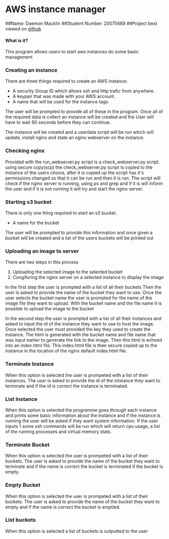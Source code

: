 # AWS instance manager

##Name: Daemon Macklin
##Student Number: 20075689
##Project best viewed on [github](https://github.com/Daemon-Macklin/dev-ops-project1)

#### What is it?
This program allows users to start aws instances do some basic management

### Creating an instance
There are three things required to create an AWS instance:
* A security Group ID which allows ssh and http trafic from anywhere.
* A keypair that was made with your AWS account.
* A name that will be used for the instance tags.

The user will be prompted to provide all of these in the program.
Once all of the required data is collect an instance will be created and the
User will have to wait 60 seconds before they can continue.


The instance will be created and a userdata script will be run which will
update, install nginx and state an nginx webserver on the instance. 


### Checking nginx 
Provided with the run_webserver.py script is a check_webserver.py script.
using secure copy(scp) the check_webserver.py script is copied to the instance
of the users choice, after it is copied up the script has it's permissions 
changed so that it can be run and then it is run. The script will check if the
nginx server is running, using ps and grep and if it is will inform the user and if it is not
running it will try and start the nginx server.


### Starting s3 bucket
There is only one thing required to start an s3 bucket.
* A name for the bucket

The user will be prompted to provide this information and once given a bucket 
will be created and a list of the users buckets will be printed out


### Uploading an image to server
There are two steps in this process
1. Uploading the selected image to the selected bucket
2. Congifuring the nginx server on a selected instance to display the image

In the first step the user is prompted with a list of all their buckets
Then the user is asked to provide the name of the bucket they want to use.
Once the user selects the bucket name the user is prompted for the name
of the image file they want to upload. With the bucket name and the file
name it is possible to upload the image to the bucket


In the second step the user is prompted with a list of all their instances 
and asked to input the id of the instance they want to use to host the 
image. Once selected the user must provided the key they used to create the
instance. The html is generated with the bucket name and file name that was
input earlier to generate the link to the image. Then this html is echoed into
an index.html file. This index.html file is then secure copied up to the 
instance in the location of the nginx default index.html file.


### Terminate Instance
When this option is selected the user is prompeted with a list of their
instances. The user is asked to provide the id of the intstance they want
to terminate and if the id is correct the instance is terminated.


### List Instance
When this option is selected the programme goes through each instance
and prints some basic information about the instance and if the instance
is running the user will be asked if they want system information. If the user
inputs 1 some ssh commands will be run which will return cpu usage, a list
of the running processes and virtual memory stats. 


### Terminate Bucket
When this option is selected the user is prompeted with a list of their 
buckets. The user is asked to provide the name of the bucket they want 
to terminate and if the name is correct the bucket is terminated if the
bucket is empty.


### Empty Bucket
When this option is selected the user is prompeted with a list of their
buckets. The user is asked to provide the name of the bucket they want
to empty and if the name is correct the bucket is emptied.


### List buckets
When this option is selected a list of buckets is outputted to the user


